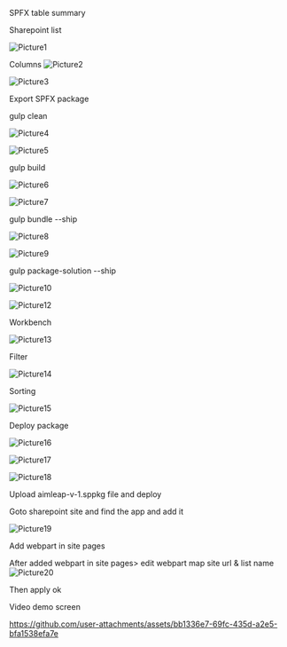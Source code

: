 SPFX table summary


Sharepoint list


![Picture1](https://github.com/user-attachments/assets/4cdc8bb5-41f7-466a-a6f5-ff15b942173c)

Columns
![Picture2](https://github.com/user-attachments/assets/e6576292-40ad-4570-8152-7326623bd18e)

![Picture3](https://github.com/user-attachments/assets/9dc8646c-308e-4d3c-b0a9-d01e392e95a7)


Export SPFX package

gulp clean

![Picture4](https://github.com/user-attachments/assets/29808f49-cf34-404f-9598-02ed85e77e8c)

![Picture5](https://github.com/user-attachments/assets/b38f1086-3b4a-4139-9bdb-e01dd6e4f963)


gulp build

![Picture6](https://github.com/user-attachments/assets/4ccdd2f0-3142-4f07-8ba3-b939f3e331ce)

![Picture7](https://github.com/user-attachments/assets/761f7702-5caa-4907-91a9-dddc4d67e334)

gulp bundle --ship

![Picture8](https://github.com/user-attachments/assets/7848fb3b-c6b6-415e-b88e-060c14936a68)


![Picture9](https://github.com/user-attachments/assets/79cde7b2-892e-45b7-a932-780882edf908)


gulp package-solution --ship

![Picture10](https://github.com/user-attachments/assets/6b71d964-5028-49d4-badc-683823ddfabb)


![Picture12](https://github.com/user-attachments/assets/502bd72b-56bc-468f-ad63-623c63d3eb20)


Workbench

![Picture13](https://github.com/user-attachments/assets/c41c2964-84e6-4490-8eb1-041a12cfbd24)


Filter

![Picture14](https://github.com/user-attachments/assets/25167227-0f7d-4733-93e3-f8bf324bf903)


Sorting

![Picture15](https://github.com/user-attachments/assets/cafbc173-788a-4a9b-80ee-ac316f601a2c)

Deploy package

![Picture16](https://github.com/user-attachments/assets/621ffc8d-b71b-4040-9e80-bae9f67b64f9)


![Picture17](https://github.com/user-attachments/assets/bd7f8993-eb42-4172-80e2-0a196b46540c)

![Picture18](https://github.com/user-attachments/assets/c22a18be-f06c-4773-ae18-8b2f21419747)


Upload aimleap-v-1.sppkg file and deploy

Goto sharepoint site and find the app and add it


![Picture19](https://github.com/user-attachments/assets/705d1a91-77a3-494f-8ad6-ea6d5737e08f)


Add webpart in site pages

After added webpart in site pages> edit webpart map site url & list name
![Picture20](https://github.com/user-attachments/assets/2ab75009-fd3f-4f5b-82d7-b94bbe494145)

Then apply ok

Video demo screen



https://github.com/user-attachments/assets/bb1336e7-69fc-435d-a2e5-bfa1538efa7e


